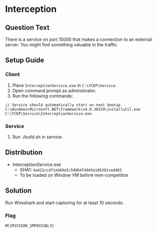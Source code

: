 # Interception

## Question Text

There is a service on port 15000 that makes a connection to an external server. You might find something valuable in the traffic.

## Setup Guide
### Client
1. Place `InterceptionService.exe` in `C:\YCEP\Service`.
2. Open command prompt as administrator.
3. Run the following commands:  
```
// Service should automatically start on next bootup
C:\Windows\Microsoft.NET\Framework\v4.0.30319\installutil.exe C:\YCEP\Service\InterceptionService.exe
```

### Service
1. Run ./build.sh in service.

## Distribution
- InterceptionService.exe
    - SHA1: `4a421ccdf1eb89a5c549b4f4945e186301ced403`
    - To be loaded on Window VM before mini-competiton

## Solution
Run Wireshark and start capturing for at least 10 seconds.

### Flag
`MC{M155I0N_1MP0S51BL3}`
